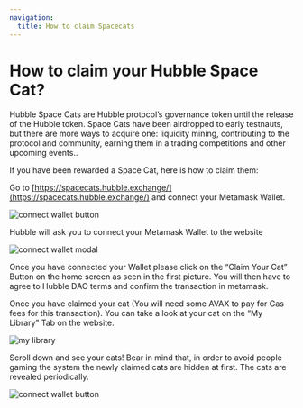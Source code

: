 ```yaml
---
navigation:
  title: How to claim Spacecats
---
```


# How to claim your Hubble Space Cat?

Hubble Space Cats are Hubble protocol’s governance token until the release of the Hubble token. Space Cats have been airdropped to early testnauts, but there are more ways to acquire one: liquidity mining, contributing to the protocol and community, earning them in a trading competitions and other upcoming events..

If you have been rewarded a Space Cat, here is how to claim them:

Go to [https://spacecats.hubble.exchange/](https://spacecats.hubble.exchange/) and connect your Metamask Wallet.

![connect wallet button](/content/faq/spacecat-1.png)

Hubble will ask you to connect your Metamask Wallet to the website

![connect wallet modal](/content/faq/spacecat-2.png)

Once you have connected your Wallet please click on the “Claim Your Cat” Button on the home screen as seen in the first picture. You will then have to agree to Hubble DAO terms and confirm the transaction in metamask. 

Once you have claimed your cat (You will need some AVAX to pay for Gas fees for this transaction). You can take a look at your cat on the “My Library” Tab on the website.

![my library](/content/faq/spacecat-3.png)

Scroll down and see your cats! Bear in mind that, in order to avoid people gaming the system the newly claimed cats are hidden at first. The cats are revealed periodically.

![connect wallet button](/content/faq/spacecat-1.png)
